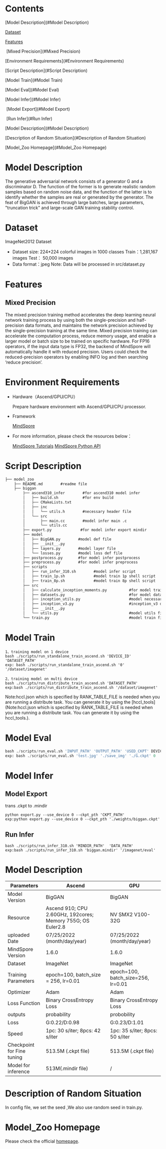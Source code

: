 # Contents

[Model Description](#Model Description)

[Dataset](#Dataset)

[Features](#Features)

​    [Mixed Precision](#Mixed Precision)

[Environment Requirements](#Environment Requirements)

[Script Description](#Script Description)

[Model Train](#Model Train)

[Model Eval](#Model Eval)

[Model Infer](#Model Infer)

​    [Model Export](#Model Export)

​    [Run Infer](#Run Infer)

[Model Description](#Model Description)

[Description of Random Situation](#Description of Random Situation)

[Model_Zoo Homepage](#Model_Zoo Homepage)

# Model Description

The generative adversarial network consists of a generator G and a discriminator D. The function of the former is to generate realistic random samples based on random noise data, and the function of the latter is to identify whether the samples are real or generated by the generator. The feat of BigGAN is achieved through large batches, large parameters, "truncation trick" and large-scale GAN training stability control.

# Dataset

ImageNet2012 Dataset

- Dataset size: 224*224 colorful images in 1000 classes
    Train：1,281,167 images
    Test： 50,000 images
- Data format：jpeg
    Note: Data will be processed in src/dataset.py

# Features

## Mixed Precision

The mixed precision training method accelerates the deep learning neural network training process by using both the single-precision and half-precision data formats, and maintains the network precision achieved by the single-precision training at the same time. Mixed precision training can accelerate the computation process, reduce memory usage, and enable a larger model or batch size to be trained on specific hardware. For FP16 operators, if the input data type is FP32, the backend of MindSpore will automatically handle it with reduced precision. Users could check the reduced-precision operators by enabling INFO log and then searching ‘reduce precision’.

# Environment Requirements

- Hardware（Ascend/GPU/CPU）

    Prepare hardware environment with Ascend/GPU/CPU processor.

- Framework

    [MindSpore](https://gitee.com/link?target=https%3A%2F%2Fwww.mindspore.cn%2Finstall%2Fen)

- For more information, please check the resources below：

    [MindSpore Tutorials](https://gitee.com/link?target=https%3A%2F%2Fwww.mindspore.cn%2Ftutorials%2Fen%2Fmaster%2Findex.html)
    [MindSpore Python API](https://gitee.com/link?target=https%3A%2F%2Fwww.mindspore.cn%2Fdocs%2Fapi%2Fen%2Fmaster%2Findex.html)

# Script Description

```xml
├── model_zoo
    ├── README.md        #readme file
    ├── biggan
        ├── ascend310_infer        #for ascend310 model infer
        │   ├── build.sh           #for env build
        │   ├── CMakeLists.txt
        │   ├── inc
        │   │   └── utils.h        #necessary header file
        │   └── src
        │       ├── main.cc        #model infer main .c
        │       └── utils.cc
        ├── export.py             #for model infer export mindir
        ├── model
        │   ├── BigGAN.py        #model def file
        │   ├── __init__.py
        │   ├── layers.py        #model layer file
        │   └── losses.py        #model loss def file
        ├── postprocess.py       #for model infer postprocess
        ├── preprocess.py        #for model infer preprocess
        ├── scripts
        │   ├── run_infer_310.sh        #model infer script
        │   ├── train_1p.sh             #model train 1p shell script
        │   ├── train_8p.sh             #model train 8p shell script
        ├── src
        │   ├── calculate_inception_moments.py          #for model train measurable cal
        │   ├── datasets.py                             #for model dataset
        │   ├── inception_utils.py                      #model necessary file
        │   ├── inception_v3.py                         #inception_v3 def file
        │   ├── __init__.py
        │   └── utils.py                                #model utils file
        └── train.py                                    #model train file
```

# Model Train

```shell
1、training model on 1 device
bash ./scripts/run_standalone_train_ascend.sh 'DEVICE_ID' 'DATASET_PATH'
exp: bash ./scripts/run_standalone_train_ascend.sh '0' '/dataset/imagenet'

2、training model on multi device
bash ./scripts/run_distribute_train_ascend.sh 'DATASET_PATH'
exp:bash ./scripts/run_distribute_train_ascend.sh '/dataset/imagenet'
```

Note:hccl.json which is specified by RANK_TABLE_FILE is needed when you are running a distribute task. You can generate it by using the [hccl_tools](Note:hccl.json which is specified by RANK_TABLE_FILE is needed when you are running a distribute task. You can generate it by using the hccl_tools.).

# Model Eval

```python
bash ./scripts/run_eval.sh 'INPUT_PATH' 'OUTPUT_PATH' 'USED_CKPT' DEVICE_ID
exp: bash ./scripts/run_eval.sh 'test.jpg' './save_img' './G.ckpt' 0
```

# Model Infer

## Model Export

trans .ckpt to .mindir

```shell
python export.py --use_device 0 --ckpt_pth 'CKPT_PATH'
exp:python export.py --use_device 0 --ckpt_pth './weights/biggan.ckpt'
```

## Run Infer

```shell
bash ./scripts/run_infer_310.sh 'MINDIR_PATH'  'DATA_PATH'
exp:bash ./scripts/run_infer_310.sh 'biggan.mindir' '/imagenet/eval'
```

# Model Description

| Parameters                 | Ascend                                                      | GPU                                |
| -------------------------- | ----------------------------------------------------------- | ---------------------------------- |
| Model Version              | BigGAN                                                      | BigGAN                             |
| Resource                   | Ascend 910; CPU 2.60GHz, 192cores; Memory 755G; OS Euler2.8 | NV SMX2 V100-32G                   |
| uploaded Date              | 07/25/2022 (month/day/year)                                 | 07/25/2022 (month/day/year)        |
| MindSpore Version          | 1.6.0                                                       | 1.6.0                              |
| Dataset                    | ImageNet                                                    | ImageNet                           |
| Training Parameters        | epoch=100,  batch_size = 256, lr=0.01                       | epoch=100, batch_size=256, lr=0.01 |
| Optimizer                  | Adam                                                        | Adam                               |
| Loss Function              | Binary CrossEntropy Loss                                    | Binary CrossEntropy Loss           |
| outputs                    | probability                                                 | probobility                        |
| Loss                       | G:0.22/D:0.98                                               | G:0.23/D:1.01                      |
| Speed                      | 1pc: 30 s/iter; 8pcs: 42 s/iter                             | 1pc: 35 s/iter; 8pcs: 50 s/iter    |
| Checkpoint for Fine tuning | 513.5M (.ckpt file)                                         | 513.5M (.ckpt file)                |
| Model for inference        | 513M(.mindir file)                                          | /                                  |

# Description of Random Situation

In config file, we set the seed ,We also use random seed in train.py.

# Model_Zoo Homepage

Please check the official [homepage](https://gitee.com/mindspore/models).
